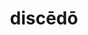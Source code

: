 ---
title: discēdō
meaning: to depart
ch: 9
pos: verb
secondppstem: discēd
infend: ere
infhyph: -ere
nminfend: ere
nminfhyph: -ere
conjugation: third
---